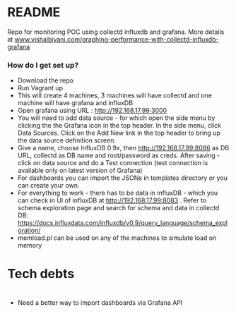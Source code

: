 # README #

Repo for monitoring POC using collectd influxdb and grafana. More details at www.vishalbiyani.com/graphing-performance-with-collectd-influxdb-grafana


### How do I get set up? ###

* Download the repo
* Run Vagrant up
* This will create 4 machines, 3 machines will have collectd and one machine will have grafana and influxDB
* Open grafana using URL : http://192.168.17.99:3000
* You will need to add data source - for which open the side menu by clicking the the Grafana icon in the top header. In the side menu, click Data Sources. Click on the Add New link in the top header to bring up the data source definition screen.
* Give a name, choose InfluxDB 0.9x, then http://192.168.17.99:8086 as DB URL, collectd as DB name and root/password as creds. After saving - click on data source and do a Test connection (test connection is available only on latest version of Grafana)
* For dashboards you can import the JSONs in templates directory or you can create your own.
* For everything to work - there has to be data in influxDB - which you can check in UI of influxDB at http://192.168.17.99:8083 . Refer to schema exploration page and search for schema and data in collectd DB: https://docs.influxdata.com/influxdb/v0.9/query_language/schema_exploration/
* memload.pl can be used on any of the machines to simulate load on memory

#
# Tech debts 
#

* Need a better way to import dashboards via Grafana API